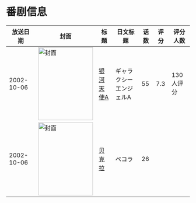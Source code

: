 # 番剧信息

|放送日期|封面|标题|日文标题|话数|评分|评分人数|
|---|---|---|---|---|---|---|
|2002-10-06|<img src="https://lain.bgm.tv/pic/cover/c/ad/5d/18082_lwMVk.jpg" alt="封面" style="width:150px;height:200px;object-fit:cover;">|[银河天使A](https://bangumi.tv/subject/18082)|ギャラクシーエンジェルA|55|7.3|130人评分|
|2002-10-06|<img src="https://lain.bgm.tv/pic/cover/c/36/69/220029_Coor4.jpg" alt="封面" style="width:150px;height:200px;object-fit:cover;">|[贝克拉](https://bangumi.tv/subject/220029)|ペコラ|26|||
